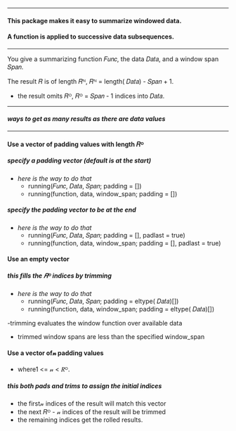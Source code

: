 
----

#### This package makes it easy to summarize windowed data.

#### A function is applied to successive data subsequences.

----

You give a summarizing function 𝐹𝑢𝑛𝑐, the data 𝐷𝑎𝑡𝑎, and a window span 𝑆𝑝𝑎𝑛.  

The result  𝑅 is of length  𝑅ᴺ,   𝑅ᴺ = length( 𝐷𝑎𝑡𝑎) - 𝑆𝑝𝑎𝑛 + 1.
- the result omits  𝑅ᴼ,  𝑅ᴼ = 𝑆𝑝𝑎𝑛 - 1 indices into 𝐷𝑎𝑡𝑎.

----

#### _ways to get as many results as there are data values_

----

#### Use a vector of padding values with length  𝑅ᴼ

##### specify a padding vector (default is at the start)

- _here is the way to do that_
  - running(𝐹𝑢𝑛𝑐, 𝐷𝑎𝑡𝑎, 𝑆𝑝𝑎𝑛; padding = [<values>])
  - running(function, data, window_span; padding = [<values>])

##### specify the padding vector to be at the end

- _here is the way to do that_
  - running(𝐹𝑢𝑛𝑐, 𝐷𝑎𝑡𝑎, 𝑆𝑝𝑎𝑛; padding = [<values>], padlast = true)
  - running(function, data, window_span; padding = [<values>], padlast = true)

#### Use an empty vector 

##### this fills the  𝑅ᴼ indices by trimming

- _here is the way to do that_
  - running(𝐹𝑢𝑛𝑐, 𝐷𝑎𝑡𝑎, 𝑆𝑝𝑎𝑛; padding = eltype( 𝐷𝑎𝑡𝑎)[])
  - running(function, data, window_span; padding = eltype( 𝐷𝑎𝑡𝑎)[])

-trimming evaluates the window function over available data
  - trimmed window spans are less than the specified window_span

#### Use a vector of𝓃 padding values

- where1 <= 𝓃 <   𝑅ᴼ.

##### this both pads and trims to assign the initial indices

- the first𝓃 indices of the result will match this vector
- the next  𝑅ᴼ - 𝓃 indices of the result will be trimmed
- the remaining indices get the rolled results.


